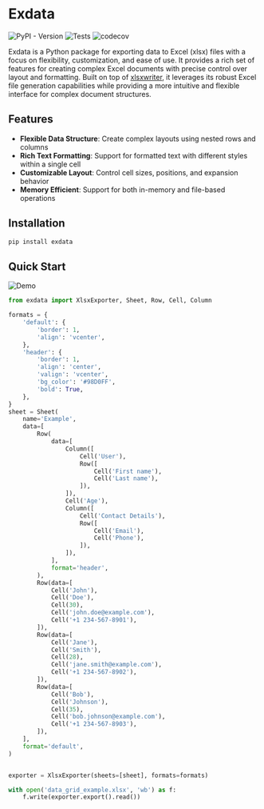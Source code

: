 # Exdata

![PyPI - Version](https://img.shields.io/pypi/v/exdata?logo=python)
![Tests](https://github.com/kindlycat/exdata/actions/workflows/tests.yml/badge.svg)
![codecov](https://codecov.io/gh/kindlycat/exdata/graph/badge.svg?token=LP1YZEddRM)

Exdata is a Python package for exporting data to Excel (xlsx) files with a focus on flexibility, 
customization, and ease of use. It provides a rich set of features for creating complex Excel documents 
with precise control over layout and formatting. Built on top of [xlsxwriter](https://xlsxwriter.readthedocs.io/), 
it leverages its robust Excel file generation capabilities while providing a more intuitive and flexible 
interface for complex document structures.

## Features

* **Flexible Data Structure**: Create complex layouts using nested rows and columns
* **Rich Text Formatting**: Support for formatted text with different styles within a single cell
* **Customizable Layout**: Control cell sizes, positions, and expansion behavior
* **Memory Efficient**: Support for both in-memory and file-based operations

## Installation

```bash
pip install exdata
```

## Quick Start

![Demo](https://raw.github.com/kindlycat/exdata/main/docs/source/_static/demo.png)

```python
from exdata import XlsxExporter, Sheet, Row, Cell, Column

formats = {
    'default': {
        'border': 1,
        'align': 'vcenter',
    },
    'header': {
        'border': 1,
        'align': 'center',
        'valign': 'vcenter',
        'bg_color': '#98D0FF',
        'bold': True,
    },
}
sheet = Sheet(
    name='Example',
    data=[
        Row(
            data=[
                Column([
                    Cell('User'),
                    Row([
                        Cell('First name'),
                        Cell('Last name'),
                    ]),
                ]),
                Cell('Age'),
                Column([
                    Cell('Contact Details'),
                    Row([
                        Cell('Email'),
                        Cell('Phone'),
                    ]),
                ]),
            ],
            format='header',
        ),
        Row(data=[
            Cell('John'),
            Cell('Doe'),
            Cell(30),
            Cell('john.doe@example.com'),
            Cell('+1 234-567-8901'),
        ]),
        Row(data=[
            Cell('Jane'),
            Cell('Smith'),
            Cell(28),
            Cell('jane.smith@example.com'),
            Cell('+1 234-567-8902'),
        ]),
        Row(data=[
            Cell('Bob'),
            Cell('Johnson'),
            Cell(35),
            Cell('bob.johnson@example.com'),
            Cell('+1 234-567-8903'),
        ]),
    ],
    format='default',
)


exporter = XlsxExporter(sheets=[sheet], formats=formats)

with open('data_grid_example.xlsx', 'wb') as f:
    f.write(exporter.export().read())

```
